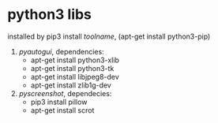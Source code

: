 # python3 libs
installed by pip3 install *toolname*, (apt-get install python3-pip)
1. *pyautogui*, dependencies:
   * apt-get install python3-xlib
   * apt-get install python3-tk
   * apt-get install libjpeg8-dev
   * apt-get install zlib1g-dev
2. *pyscreenshot*, dependecies:
   * pip3 install pillow
   * apt-get install scrot

